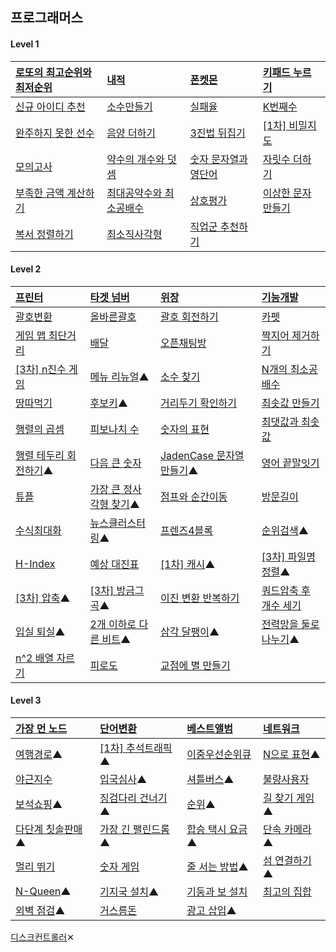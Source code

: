 ## 프로그래머스

#### Level 1

| [로또의 최고순위와 최저순위](https://programmers.co.kr/learn/courses/30/lessons/77484)                | [내적](https://programmers.co.kr/learn/courses/30/lessons/70128?language=javascript)                    | [폰켓몬](https://programmers.co.kr/learn/courses/30/lessons/1845?language=javascript)                 | [키패드 누르기](https://programmers.co.kr/learn/courses/30/lessons/67256?language=javascript)      |
| :---------------------------------------------------------------------------------------------------- | :------------------------------------------------------------------------------------------------------ | :---------------------------------------------------------------------------------------------------- | :------------------------------------------------------------------------------------------------- |
| [신규 아이디 추천](https://programmers.co.kr/learn/courses/30/lessons/72410?language=javascript)      | [소수만들기](https://programmers.co.kr/learn/courses/30/lessons/12977?language=javascript)              | [실패율](https://programmers.co.kr/learn/courses/30/lessons/42889)                                    | [K번째수 ](https://programmers.co.kr/learn/courses/30/lessons/42748?language=javascript)           |
| [완주하지 못한 선수](https://programmers.co.kr/learn/courses/30/lessons/42576?language=javascript)    | [음양 더하기](https://programmers.co.kr/learn/courses/30/lessons/76501?language=javascript)             | [3진법 뒤집기](https://programmers.co.kr/learn/courses/30/lessons/68935?language=javascript)          | [[1차] 비밀지도](https://programmers.co.kr/learn/courses/30/lessons/17681?language=javascript)     |
| [모의고사](https://programmers.co.kr/learn/courses/30/lessons/42840?language=javascript)              | [약수의 개수와 덧셈](https://programmers.co.kr/learn/courses/30/lessons/77884?language=javascript)      | [숫자 문자열과 영단어](https://programmers.co.kr/learn/courses/30/lessons/81301?language=javascript#) | [자릿수 더하기](https://programmers.co.kr/learn/courses/30/lessons/12931?language=javascript)      |
| [부족한 금액 계산하기](https://programmers.co.kr/learn/courses/30/lessons/82612?language=javascript#) | [최대공약수와 최소공배수](https://programmers.co.kr/learn/courses/30/lessons/12940?language=javascript) | [상호평가](https://programmers.co.kr/learn/courses/30/lessons/83201?language=javascript)              | [이상한 문자 만들기](https://programmers.co.kr/learn/courses/30/lessons/12930?language=javascript) |
| [복서 정렬하기](https://programmers.co.kr/learn/courses/30/lessons/85002?language=javascript)         | [최소직사각형](https://programmers.co.kr/learn/courses/30/lessons/86491?language=javascript)            | [직업군 추천하기](https://programmers.co.kr/learn/courses/30/lessons/84325?language=javascript)       |                                                                                                    |

#### Level 2

| [프린터](https://programmers.co.kr/learn/courses/30/lessons/42587?language=javascript)                | [타겟 넘버](https://programmers.co.kr/learn/courses/30/lessons/43165?language=javascript)              | [위장](https://programmers.co.kr/learn/courses/30/lessons/42578?language=javascript)               | [기능개발](https://programmers.co.kr/learn/courses/30/lessons/42586?language=javascript)              |
| :---------------------------------------------------------------------------------------------------- | :----------------------------------------------------------------------------------------------------- | :------------------------------------------------------------------------------------------------- | :---------------------------------------------------------------------------------------------------- |
| [괄호변환](https://programmers.co.kr/learn/courses/30/lessons/60058?language=javascript)              | [올바른괄호](https://programmers.co.kr/learn/courses/30/lessons/12909)                                 | [괄호 회전하기](https://programmers.co.kr/learn/courses/30/lessons/76502?language=javascript)      | [카펫](https://programmers.co.kr/learn/courses/30/lessons/42842?language=javascript)                  |
| [게임 맵 최단거리](https://programmers.co.kr/learn/courses/30/lessons/1844)                           | [배달](https://programmers.co.kr/learn/courses/30/lessons/12978?language=javascript)                   | [오픈채팅방](https://programmers.co.kr/learn/courses/30/lessons/42888?language=javascript)         | [짝지어 제거하기](https://programmers.co.kr/learn/courses/30/lessons/12973)                           |
| [[3차] n진수 게임](https://programmers.co.kr/learn/courses/30/lessons/17687?language=javascript)      | [메뉴 리뉴얼](https://programmers.co.kr/learn/courses/30/lessons/72411?language=javascript)▲           | [소수 찾기](https://programmers.co.kr/learn/courses/30/lessons/42839?language=javascript)          | [N개의 최소공배수](https://programmers.co.kr/learn/courses/30/lessons/12953?language=javascript#)     |
| [땅따먹기](https://programmers.co.kr/learn/courses/30/lessons/12913?language=javascript)              | [후보키](https://programmers.co.kr/learn/courses/30/lessons/42890?language=javascript)▲                | [거리두기 확인하기](https://programmers.co.kr/learn/courses/30/lessons/81302?language=javascript)  | [최솟값 만들기](https://programmers.co.kr/learn/courses/30/lessons/12941?language=javascript)         |
| [행렬의 곱셈](https://programmers.co.kr/learn/courses/30/lessons/12949?language=javascript)           | [피보나치 수](https://programmers.co.kr/learn/courses/30/lessons/12945?language=javascript)            | [숫자의 표현](https://programmers.co.kr/learn/courses/30/lessons/12924?language=javascript)        | [최댓값과 최솟값](https://programmers.co.kr/learn/courses/30/lessons/12939?language=javascript)       |
| [행렬 테두리 회전하기](https://programmers.co.kr/learn/courses/30/lessons/77485?language=javascript)▲ | [다음 큰 숫자](https://programmers.co.kr/learn/courses/30/lessons/12911?language=javascript)           | [JadenCase 문자열 만들기](https://programmers.co.kr/learn/courses/30/lessons/12951)▲               | [영어 끝말잇기](https://programmers.co.kr/learn/courses/30/lessons/12981?language=javascript)         |
| [튜플](https://programmers.co.kr/learn/courses/30/lessons/64065?language=javascript)                  | [가장 큰 정사각형 찾기](https://programmers.co.kr/learn/courses/30/lessons/12905?language=javascript)▲ | [점프와 순간이동](https://programmers.co.kr/learn/courses/30/lessons/12980?language=javascript)    | [방문길이](https://programmers.co.kr/learn/courses/30/lessons/49994?language=javascript)              |
| [수식최대화](https://programmers.co.kr/learn/courses/30/lessons/67257?language=javascript)            | [뉴스클러스터링](https://programmers.co.kr/learn/courses/30/lessons/17677?language=javascript#)▲       | [프렌즈4블록](https://programmers.co.kr/learn/courses/30/lessons/17679?language=javascript)        | [순위검색](https://programmers.co.kr/learn/courses/30/lessons/72412?language=javascript)▲             |
| [H-Index](https://programmers.co.kr/learn/courses/30/lessons/42747?language=javascript#)              | [예상 대진표](https://programmers.co.kr/learn/courses/30/lessons/12985)                                | [[1차] 캐시](https://programmers.co.kr/learn/courses/30/lessons/17680?language=javascript)▲        | [[3차] 파일명 정렬](https://programmers.co.kr/learn/courses/30/lessons/17686?language=javascript)▲    |
| [[3차] 압축](https://programmers.co.kr/learn/courses/30/lessons/17684?language=javascript)▲           | [[3차] 방금그곡](https://programmers.co.kr/learn/courses/30/lessons/17683?language=javascript)▲        | [이진 변환 반복하기](https://programmers.co.kr/learn/courses/30/lessons/70129?language=javascript) | [쿼드압축 후 개수 세기](https://programmers.co.kr/learn/courses/30/lessons/68936?language=javascript) |
| [입실 퇴실](https://programmers.co.kr/learn/courses/30/lessons/86048?language=javascript)▲            | [2개 이하로 다른 비트](https://programmers.co.kr/learn/courses/30/lessons/77885?language=javascript)▲  | [삼각 달팽이](https://programmers.co.kr/learn/courses/30/lessons/68645?language=javascript)▲       | [전력망을 둘로 나누기](https://programmers.co.kr/learn/courses/30/lessons/86971?language=javascript)▲ |
| [n^2 배열 자르기](https://programmers.co.kr/learn/courses/30/lessons/87390?language=javascript)       | [피로도](https://programmers.co.kr/learn/courses/30/lessons/87946?language=javascript)                 | [교점에 별 만들기](https://programmers.co.kr/learn/courses/30/lessons/87377?language=javascript)   |                                                                                                       |

#### Level 3

| [가장 먼 노드](https://programmers.co.kr/learn/courses/30/lessons/49189?language=javascript)     | [단어변환](https://programmers.co.kr/learn/courses/30/lessons/43163?language=javascript)          | [베스트앨범](https://programmers.co.kr/learn/courses/30/lessons/42579?language=javascript)     | [네트워크](https://programmers.co.kr/learn/courses/30/lessons/43162?language=javascript#)     |
| :----------------------------------------------------------------------------------------------- | :------------------------------------------------------------------------------------------------ | :--------------------------------------------------------------------------------------------- | :-------------------------------------------------------------------------------------------- |
| [여행경로](https://programmers.co.kr/learn/courses/30/lessons/43164?language=javascript)▲        | [[1차] 추석트래픽](https://programmers.co.kr/learn/courses/30/lessons/17676?language=javascript)▲ | [이중우선순위큐](https://programmers.co.kr/learn/courses/30/lessons/42628?language=javascript) | [N으로 표현](https://programmers.co.kr/learn/courses/30/lessons/42895?language=javascript)▲   |
| [야근지수](https://programmers.co.kr/learn/courses/30/lessons/12927?language=javascript)         | [입국심사](https://programmers.co.kr/learn/courses/30/lessons/43238?language=javascript#)▲        | [셔틀버스](https://programmers.co.kr/learn/courses/30/lessons/17678?language=javascript)▲      | [불량사용자](https://programmers.co.kr/learn/courses/30/lessons/64064?language=javascript)    |
| [보석쇼핑](https://programmers.co.kr/learn/courses/30/lessons/67258?language=javascript)▲        | [징검다리 건너기](https://programmers.co.kr/learn/courses/30/lessons/64062?language=javascript)▲  | [순위](https://programmers.co.kr/learn/courses/30/lessons/49191?language=javascript)▲          | [길 찾기 게임](https://programmers.co.kr/learn/courses/30/lessons/42892?language=javascript)▲ |
| [다단계 칫솔판매](https://programmers.co.kr/learn/courses/30/lessons/77486?language=javascript)▲ | [가장 긴 팰린드롬](https://programmers.co.kr/learn/courses/30/lessons/12904)▲                     | [합승 택시 요금](https://programmers.co.kr/learn/courses/30/lessons/72413)▲                    | [단속 카메라](https://programmers.co.kr/learn/courses/30/lessons/42884?language=javascript)▲  |
| [멀리 뛰기](https://programmers.co.kr/learn/courses/30/lessons/12914?language=javascript#)       | [숫자 게임](https://programmers.co.kr/learn/courses/30/lessons/12987?language=javascript#)        | [줄 서는 방법](https://programmers.co.kr/learn/courses/30/lessons/12936?language=javascript)▲  | [섬 연결하기](https://programmers.co.kr/learn/courses/30/lessons/42861?language=javascript)▲  |
| [N-Queen](https://programmers.co.kr/learn/courses/30/lessons/12952)▲                             | [기지국 설치](https://programmers.co.kr/learn/courses/30/lessons/12979?language=javascript#)▲     | [기둥과 보 설치](https://programmers.co.kr/learn/courses/30/lessons/60061?language=javascript) | [최고의 집합](https://programmers.co.kr/learn/courses/30/lessons/12938?language=javascript#)  |
| [외벽 점검](https://programmers.co.kr/learn/courses/30/lessons/60062?language=javascript)▲       | [거스름돈](https://programmers.co.kr/learn/courses/30/lessons/12907?language=javascript)          | [광고 삽입](https://programmers.co.kr/learn/courses/30/lessons/72414?language=javascript)▲     |                                                                                               |

[디스크컨트롤러](https://programmers.co.kr/learn/courses/30/lessons/42627)✕
